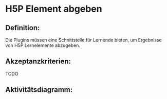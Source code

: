 # H5P Element abgeben

## Definition:


Die Plugins müssen eine Schnittstelle für Lernende bieten, um Ergebnisse von H5P Lernelemente abzugeben.


## Akzeptanzkriterien:
TODO

## Aktivitätsdiagramm:

